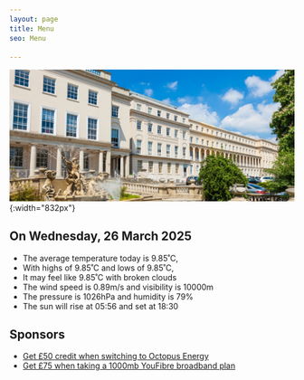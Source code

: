 ```yaml
---
layout: page
title: Menu
seo: Menu

---
```


![Logo](/images/logo.jpg){:width="832px"}


<!-- weather_marker starts -->
## On Wednesday, 26 March 2025

- The average temperature today is 9.85˚C,
- With highs of 9.85˚C and lows of 9.85˚C,
- It may feel like 9.85˚C with broken clouds
- The wind speed is 0.89m/s and visibility is 10000m
- The pressure is 1026hPa and humidity is 79%
- The sun will rise at 05:56 and set at 18:30

<!-- weather_marker ends -->


## Sponsors

- [Get £50 credit when switching to Octopus Energy](https://bit.ly/3oD1nnS)
- [Get £75 when taking a 1000mb YouFibre broadband plan](https://aklam.io/91zWhU?)

